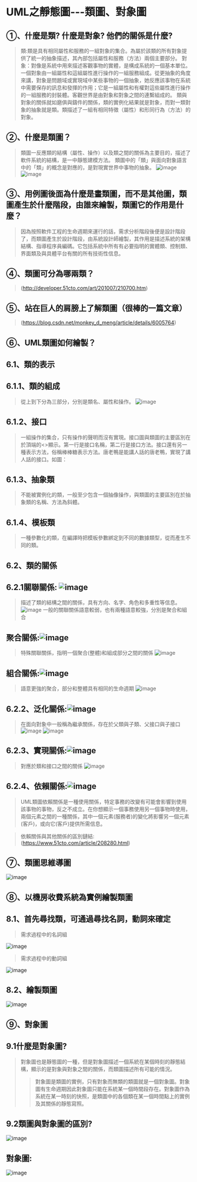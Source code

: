 # **UML之靜態圖---類圖、對象圖**
## ①、什麼是類? 什麼是對象? 他們的關係是什麼?
> 類:類是具有相同屬性和服務的一組對象的集合。為屬於該類的所有對象提供了統一的抽象描述，其內部包括屬性和服務（方法）兩個主要部分。
> 對象：對像是系統中用來描述客觀事物的實體，是構成系統的一個基本單位。一個對象由一組屬性和這組屬性進行操作的一組服務組成。從更抽象的角度來講，對象是問題域或實現域中某些事物的一個抽象，她反應該事物在系統中需要保存的訊息和發揮的作用；它是一組屬性和有權對這些屬性進行操作的一組服務的封裝體。客觀世界是由對象和對象之間的連繫組成的。
> 類與對象的關係就如磨俱與鑄件的關係，類的實例化結果就是對象，而對一類對象的抽象就是類。類描述了一組有相同特徵（屬性）和形同行為（方法）的對象。
## ②、什麼是類圖？
> 類圖一反應類的結構（屬性、操作）以及類之間的關係為主要目的，描述了軟件系統的結構，是一中靜態建模方法。
> 類圖中的「類」與面向對象語言中的「類」的概念是對應的，是對現實世界中事物的抽象。
> ![image](https://github.com/XUYR00/MID/blob/main/1.png) ![image](https://github.com/XUYR00/MID/blob/main/%E9%A1%9E%E5%9C%96.drawio.png)
## ③、用例圖後面為什麼是畫類圖，而不是其他圖，類圖產生於什麼階段，由誰來繪製，類圖它的作用是什麼？
> 因為按照軟件工程的生命週期來運行的話，需求分析階段後便是設計階段了，而類圖產生於設計階段，由系統設計師繪製，其作用是描述系統的架構結構、指導程序員編碼。它包括系統中所有有必要指明的實體類、控制類、界面類及與具體平台有關的所有技術性信息。
## ④、類圖可分為哪兩類？
> (http://developer.51cto.com/art/201007/210700.htm)
## ⑤、站在巨人的肩膀上了解類圖（很棒的一篇文章）
> (https://blog.csdn.net/monkey_d_meng/article/details/6005764)
## ⑥、UML類圖如何繪製？
## 6.1、類的表示
## 6.1.1、類的組成
> 從上到下分為三部分，分別是類名、屬性和操作。
> ![image](https://github.com/XUYR00/MID/blob/main/6.1.1.drawio.png)
## 6.1.2、接口
> 一組操作的集合，只有操作的聲明而沒有實現。接口圖與類圖的主要區別在於頂端的<<interface>>顯示。第一行是接口名稱，第二行是接口方法。接口還有另一種表示方法，俗稱棒棒糖表示方法。唐老鴨是能講人話的唐老鴨，實現了講人話的接口。如圖：
## 6.1.3、抽象類
> 不能被實例化的類，一般至少包含一個抽像操作，與類圖的主要區別在於抽象類的名稱、方法為斜體。
## 6.1.4、模板類
> 一種參數化的類，在編譯時把模板參數綁定到不同的數據類型，從而產生不同的類。
## 6.2、類的關係
## 6.2.1關聯關係: ![image](https://github.com/XUYR00/MID/blob/main/arrow1.png)
>描述了類的結構之間的關係，具有方向、名字、角色和多重性等信息。
![image](https://github.com/XUYR00/MID/blob/main/pic1.png)
>一般的關聯關係語意較弱，也有兩種語意較強，分別是聚合和組合
## 聚合關係:![image](https://github.com/XUYR00/MID/blob/main/arrow2.png)
>特殊關聯關係，指明一個聚合(整體)和組成部分之間的關係
![image](https://github.com/XUYR00/MID/blob/main/pic2.png)
## 組合關係:![image](https://github.com/XUYR00/MID/blob/main/arrow3.png)
>語意更強的聚合，部分和整體具有相同的生命週期
![image](https://github.com/XUYR00/MID/blob/main/pic3.png)
## 6.2.2、泛化關係:![image](https://github.com/XUYR00/MID/blob/main/arrow4.png)
>在面向對象中一般稱為繼承關係，存在於父類與子類、父接口與子接口
![image](https://github.com/XUYR00/MID/blob/main/pic4.png)
![image](https://github.com/XUYR00/MID/blob/main/pic5.png)
## 6.2.3、實現關係:![image](https://github.com/XUYR00/MID/blob/main/arrow5.png)
>對應於類和接口之間的關係
![image](https://github.com/XUYR00/MID/blob/main/pic6.png)
## 6.2.4、依賴關係:![image](https://github.com/XUYR00/MID/blob/main/arrow6.png)
>UML類圖依賴關係是一種使用關係，特定事務的改變有可能會影響到使用該事物的事物，反之不成立。在你想顯示一個事務使用另一個事物時使用，兩個元素之間的一種關係，其中一個元素(服務者)的變化將影響另一個元素(客戶)，或向它(客戶)提供所需信息。

>依賴關係與其他關係的區別鏈結:(https://www.51cto.com/article/208280.html)
## ⑦、類圖思維導圖
![image](https://github.com/XUYR00/MID/blob/main/pic7.png)
## ⑧、以機房收費系統為實例繪製類圖
## 8.1、首先尋找類，可通過尋找名詞，動詞來確定
>需求過程中的名詞組
>
![image](https://github.com/XUYR00/MID/blob/main/8.1%E5%90%8D%E8%A9%9E%E7%B5%84.png)
>
>需求過程中的動詞組
>
![image](https://github.com/XUYR00/MID/blob/main/8.1%E5%8B%95%E8%A9%9E%E7%B5%84.png)
## 8.2、繪製類圖
![image](https://github.com/XUYR00/MID/blob/main/8.2.drawio.png)
## ⑨、對象圖
## 9.1什麼是對象圖?
>對象圖也是靜態圖的一種，但是對象圖描述一個系統在某個時刻的靜態結構，顯示的是對象與對象之間的關係，而類圖描述所有可能的情況。
>>對象圖是類圖的實例，只有對象而無類的類圖就是一個對象圖。對象圖有生命週期因此對象圖只能在系統某一個時間段存在。對象圖作為系統在某一時刻的快照，是類圖中的各個類在某一個時間點上的實例及其關係的靜態寫照。
## 9.2類圖與對象圖的區別?
![image](https://github.com/XUYR00/MID/blob/main/9.2.png)
## 對象圖:
![image](https://github.com/XUYR00/MID/blob/main/9.2.drawio%20(2).png)
